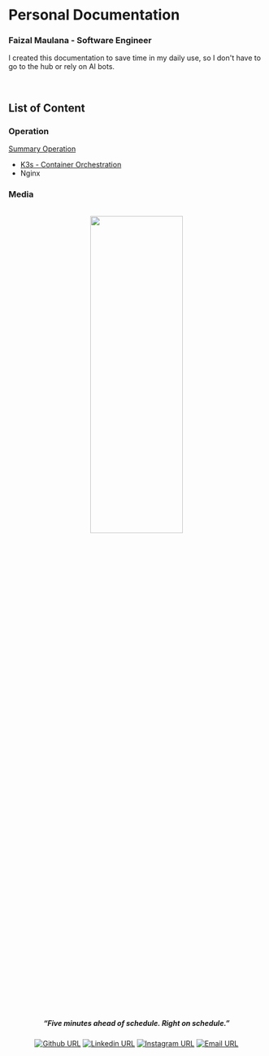 # Personal Documentation

### Faizal Maulana - Software Engineer

I created this documentation to save time in my daily use, so I don't have to go to the hub or rely on AI bots.

<br>

## List of Content

### Operation
[Summary Operation](Operation/index.md)
- [K3s - Container Orchestration](Operation/K3s/index.md)
- Nginx

### Media

<br>

<div align="center">

<img src="https://media4.giphy.com/media/v1.Y2lkPTc5MGI3NjExZ2p2OTltZ3AwNTM1ZHQ3c2h1YXp5YmVha3NuYmh0YWtxeGhrdG83YiZlcD12MV9pbnRlcm5hbF9naWZfYnlfaWQmY3Q9Zw/i79P9wUfnmPyo/giphy.gif"  width=60% height=40%>
<h5><i>“Five minutes ahead of schedule. Right on schedule.”</i></h5>


[![Github URL](https://img.shields.io/twitter/url?color=24292e&label=faizallmaullana&logo=github&style=flat-square&url=https://github.com/faizallmaullana)](https://github.com/faizallmaullana)
[![Linkedin URL](https://img.shields.io/twitter/url?color=0072b1&label=Faizal+Maulana&logo=linkedin&style=flat-square&url=https://www.linkedin.com/in/faizallmaullana/)](https://www.linkedin.com/in/faizallmaullana/)
[![Instagram URL](https://img.shields.io/twitter/url?color=e4405f&label=paisaltanjung.id&logo=instagram&style=flat-square&url=https://www.instagram.com/paisaltanjung.id)](https://www.instagram.com/paisaltanjung.id)
[![Email URL](https://img.shields.io/twitter/url?color=ea4335&label=faizalmaulana.dev@gmail.com&logo=gmail&style=flat-square&url=https%3A%2F%2Fgmail.com)](mailto:faizalmaulana.dev@gmail.com)


</div>
